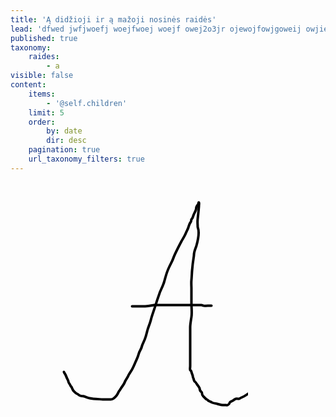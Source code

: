 ```yaml
---
title: 'Ą didžioji ir ą mažoji nosinės raidės'
lead: 'dfwed jwfjwoefj woejfwoej woejf owej2o3jr ojewojfowjgoweij owjiew'
published: true
taxonomy:
    raides:
        - a
visible: false
content:
    items:
        - '@self.children'
    limit: 5
    order:
        by: date
        dir: desc
    pagination: true
    url_taxonomy_filters: true
---
```


<svg width="380" height="400" xmlns="http://www.w3.org/2000/svg">
    <!-- Created with Method Draw - http://github.com/duopixel/Method-Draw/ -->
    <!-- <g>
     <title>background</title>
     <rect fill="#fff" id="canvas_background" height="402" width="582" y="-1" x="-1"/>
     <g display="none" overflow="visible" y="0" x="0" height="100%" width="100%" id="canvasGrid">
      <rect fill="url(#gridpattern)" stroke-width="0" y="0" x="0" height="100%" width="100%"/>
     </g>
    </g> -->
    <g id="a">
      <path d="m85.5,303.5c0,0 0.173096,0.852722 1,2c1.307449,1.813995 2,3 3,6c1,3 2.679634,5.025818 3,7c0.506538,3.121429 1.91761,3.386871 3,6c0.382683,0.923889 1,2 2,3c1,1 1.296997,4.613831 4,7c1.676331,1.479828 3.693436,3.458801 5,4c1.847755,0.765381 2.386871,1.917603 5,3c2.771637,1.148041 5.042908,0.710205 6,1c3.450844,1.04483 7.025826,2.679626 9,3c3.121445,0.506531 4,1 6,1c6,0 12,1 15,1c4,0 12,0 13,0c1,0 2.611038,0.07193 5,-2c1.68924,-1.465088 2.60083,-2.255768 4,-4c2.579941,-3.216187 3.103409,-5.906342 4,-7c2.285873,-2.78833 2.692551,-4.186005 4,-6c2.480713,-3.441803 4.367538,-6.102631 5,-8c1.581146,-4.743408 5.486252,-8.823761 6,-11c0.229752,-0.973236 4.190277,-6.881531 6,-10c2.24469,-3.867981 4.789856,-10.07843 6,-13c0.855713,-2.065857 3.116898,-5.967651 5,-13c1.066498,-3.982788 3.981628,-6.712006 5,-12c0.567322,-2.945862 3.654556,-6.784225 6,-15c1.39975,-4.903137 2.11586,-7.963837 3,-11c1.152771,-3.958679 3.798615,-10.044525 5,-15c1.715271,-7.07515 4.459778,-13.842346 7,-22c4.903366,-15.746643 6.11586,-17.963837 7,-21c1.152771,-3.958679 4.324219,-8.885803 7,-17c2.279953,-6.913879 3.316956,-14.301071 8,-24c3.505554,-7.260239 5.345184,-10.176971 7,-15c2.177063,-6.345108 10.49295,-22.234009 13,-27c1.678558,-3.190994 4.432892,-6.802429 7,-13c1.210144,-2.921562 3,-6 4,-9c1,-3 2,-7 4,-9c1,-1 0.292908,-3.292892 1,-4c0.707092,-0.707108 2.31073,-3.080254 3,-6c0.513733,-2.17625 3,-6 4,-9c1,-3 0.292908,-4.292892 1,-5c0.707092,-0.707108 0.292908,-1.292892 1,-2c0.707092,-0.707108 1.458801,-1.693436 2,-3c0.38269,-0.923878 0.292908,-2.707108 1,-2c0.707092,0.707108 0,3 0,5c0,2 -0.993988,11.835506 -2,21c-0.654694,5.964172 0,8 0,13c0,2 4.731598,5.840416 -2,30c-1.200348,4.308037 -4,9 -4,15c0,3 -1.494873,6.813889 -3,25c-0.329926,3.986374 -0.497559,9.925797 -1,15c-0.492676,4.975662 0,10 0,13c0,5 0,8 0,12c0,5 0,7 0,12c0,8 1.121277,15.090393 0,22c-0.506531,3.121445 -2,13 -2,16c0,2 0,5 0,8c0,4 0,10 0,13c0,6 0,11 0,18c0,4 0,6 0,11c0,4 0,7 0,12c0,3 -0.707092,6.292908 0,7c0.707092,0.707092 1.486267,0.823761 2,3c0.68927,2.919739 1.486267,3.823761 2,6c0.229767,0.973236 0.292908,3.292908 1,4c0.707092,0.707092 0.234619,1.152252 1,3c0.541199,1.306549 0.693451,2.458801 2,3c0.923889,0.38269 1.692535,2.186005 3,4c0.826904,1.147278 2.917603,3.386871 4,6c0.38269,0.923889 -0.178925,4.298706 3,6c0.881683,0.471863 1,2 1,3c0,1 1,3 2,4c2,2 3,3 4,4c1,1 2,1 3,2c1,1 2.076111,1.61731 3,2c1.306549,0.541199 2.186005,0.692535 4,2c1.147278,0.826904 5.080261,1.31073 8,2c4.352509,1.027496 6,2 9,2c2,0 3,0 4,0c1,0 3.076111,0.38269 4,0c3.919678,-1.623596 2.693451,-4.458801 4,-5c0.923889,-0.38269 2,-1 4,-2c2,-1 2.823761,-2.486267 5,-3c1.946503,-0.459503 3,0 5,0c1,0 1.386871,-0.917603 4,-2c1.847748,-0.765381 5.558197,-2.519287 9,-5c3.627991,-2.614899 6.292908,-3.292908 7,-4c0.707092,-0.707092 1.824432,-0.0979 3,-2c0.525726,-0.850647 1,-3 1,-4c0,-1 1.458801,-0.693451 2,-2c0.765381,-1.847748 0.31073,-3.080261 1,-6c0.513733,-2.176239 2,-4 2,-5c0,-1 -0.307465,-2.186005 1,-4c0.826904,-1.147278 2.292908,-2.292908 3,-3c1.414215,-1.414215 0.692535,-2.186005 2,-4c0.826904,-1.147278 1,-2 1,-3c0,-1 1,-3 1,-4l0,-1l0,-1" id="svg_1" class="raide" stroke-width="4" stroke-linecap="round" stroke-linejoin="round" stroke="#000" fill="none"/>
     <path d="m194.5,198.5c0,0 2,0 3,0c2,0 3,0 4,0c4,0 8,0 14,0c6,0 10.878555,-1.493454 14,-2c0.987091,-0.160187 3,0 5,0c3,0 4,0 6,0c4,0 7,0 11,0c3,0 4,0 5,0c1,0 2,0 3,0c1,0 2,0 6,0c1,0 5,0 8,0c3,0 5,0 6,0c1,0 2,0 3,0c3,0 7,0 12,0c5,0 7,0 8,0c1,0 2,0 3,0c1,0 1.693451,0.458801 3,1c1.847748,0.765366 4,0 7,0c1,0 2,0 3,0l1,0l1,0l1,0" id="svg_2" class="raide" stroke-width="4" stroke="#000" stroke-linecap="round" stroke-linejoin="round" fill="none"/>
    <!-- </g> -->
   </svg>